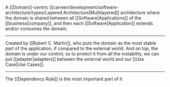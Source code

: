 A [[Domain]]-centric [[carreer/development/software-architecture/types/Layered Architecture|Multilayered]] architecture where the domain is shared between all [[Software|Applications]] of the [[business|company]], and then each [[Software|Application]] extends and/or consumes the domain.

---

Created by [[Robert C. Martin]], who puts the domain as the most stable part of the application, if compared to the external world. And on top, the domain is under our control, so to protect it from all the instability, we can put [[adapter|adapters]] between the external world and our [[Use Case|Use Cases]].

---

The [[Dependency Rule]] is the most important part of it
